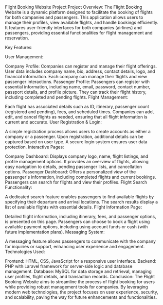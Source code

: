 Flight Booking Website Project
Project Overview:
The Flight Booking Website is a dynamic platform designed to facilitate the booking of flights for both companies and passengers. This application allows users to manage their profiles, view available flights, and handle bookings efficiently. It features user-friendly interfaces for both companies (airlines) and passengers, providing essential functionalities for flight management and reservation.

Key Features:

User Management:

Company Profile: Companies can register and manage their flight offerings. User data includes company name, bio, address, contact details, logo, and financial information. Each company can manage their flights and view passenger interactions.
Passenger Profile: Passengers can register with essential information, including name, email, password, contact number, passport details, and profile picture. They can track their flight history, including completed and pending flights.
Flight Management:

Each flight has associated details such as ID, itinerary, passenger count (registered and pending), fees, and scheduled times. Companies can add, edit, and cancel flights as needed, ensuring that all flight information is current and accurate.
User Registration & Login:

A simple registration process allows users to create accounts as either a company or a passenger. Upon registration, additional details can be captured based on user type. A secure login system ensures user data protection.
Interactive Pages:

Company Dashboard: Displays company logo, name, flight listings, and profile management options. It provides an overview of flights, allowing easy navigation to details, pending passenger lists, and cancellation options.
Passenger Dashboard: Offers a personalized view of the passenger's information, including completed flights and current bookings. Passengers can search for flights and view their profiles.
Flight Search Functionality:

A dedicated search feature enables passengers to find available flights by specifying their departure and arrival locations. The search results display a list of available flights with essential details.
Flight Information Page:

Detailed flight information, including itinerary, fees, and passenger options, is presented on this page. Passengers can choose to book a flight using available payment options, including using account funds or cash (with future implementation plans).
Messaging System:

A messaging feature allows passengers to communicate with the company for inquiries or support, enhancing user experience and engagement.
Technologies Used:

Frontend: HTML, CSS, JavaScript for a responsive user interface.
Backend: PHP with Laravel framework for server-side logic and database management.
Database: MySQL for data storage and retrieval, managing user profiles, flight details, and transaction records.
Conclusion:
The Flight Booking Website aims to streamline the process of flight booking for users while providing robust management tools for companies. By leveraging modern web technologies, the project focuses on user experience, security, and scalability, paving the way for future enhancements and functionalities.

